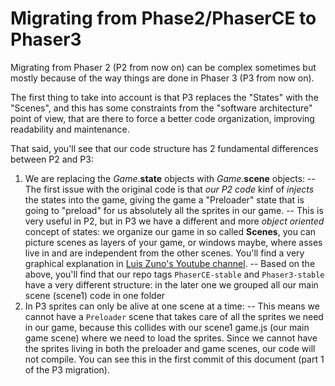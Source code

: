 # Migrating from Phase2/PhaserCE to Phaser3

Migrating from Phaser 2 (P2 from now on) can be complex sometimes but mostly because of the way things are done in Phaser 3 (P3 from now on).

The first thing to take into account is that P3 replaces the "States" with the "Scenes", and this has some constraints from the "software architecture" point of view, that are there to force a better code organization, improving readability and maintenance.

That said, you'll see that our code structure has 2 fundamental differences between P2 and P3:

1. We are replacing the _Game_.**state** objects with _Game_.**scene** objects:
   -- The first issue with the original code is that _our P2 code_ kinf of _injects_ the states into the game, giving the game a "Preloader" state that is going to "preload" for us absolutely all the sprites in our game.
   -- This is very useful in P2, but in P3 we have a different and more _object oriented_ concept of states: we organize our game in so called **Scenes**, you can picture scenes as layers of your game, or windows maybe, where asses live in and are independent from the other scenes. You'll find a very graphical explanation in [Luis Zuno's Youtube channel](https://youtu.be/gFXx7lgxK9A).
   -- Based on the above, you'll find that our repo tags `PhaserCE-stable` and `Phaser3-stable` have a very different structure: in the later one we grouped all our main scene (scene1) code in one folder
2. In P3 sprites can only be alive at one scene at a time:
   -- This means we cannot have a `Preloader` scene that takes care of all the sprites we need in our game, because this collides with our scene1 game.js (our main game scene) where we need to load the sprites. Since we cannot have the sprites living in both the preloader and game scenes, our code will not compile. You can see this in the first commit of this document (part 1 of the P3 migration).
